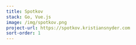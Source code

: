 ```yaml
---
title: Spotkov
stack: Go, Vue.js
image: /img/spotkov.png
project-url: https://spotkov.kristiansnyder.com
sort-order: 1
---
```

